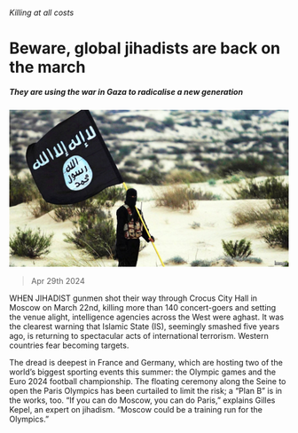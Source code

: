 ###### Killing at all costs

# Beware, global jihadists are back on the march 

##### They are using the war in Gaza to radicalise a new generation 

![image](images/20240504_IRP002.jpg) 

> Apr 29th 2024 

WHEN JIHADIST gunmen shot their way through Crocus City Hall in Moscow on March 22nd, killing more than 140 concert-goers and setting the venue alight, intelligence agencies across the West were aghast. It was the clearest warning that Islamic State (IS), seemingly smashed five years ago, is returning to spectacular acts of international terrorism. Western countries fear becoming targets.

The dread is deepest in France and Germany, which are hosting two of the world’s biggest sporting events this summer: the Olympic games and the Euro 2024 football championship. The floating ceremony along the Seine to open the Paris Olympics has been curtailed to limit the risk; a “Plan B” is in the works, too. “If you can do Moscow, you can do Paris,” explains Gilles Kepel, an expert on jihadism. “Moscow could be a training run for the Olympics.”

